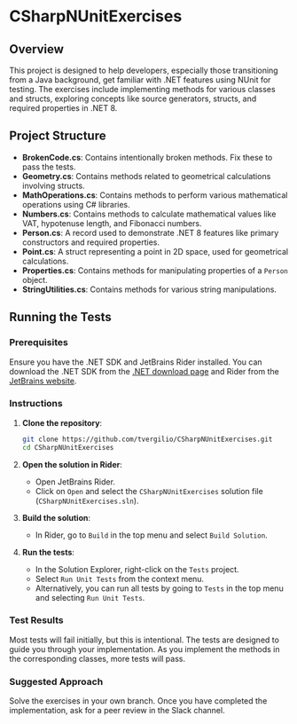 # CSharpNUnitExercises

## Overview

This project is designed to help developers, especially those transitioning from a Java background, get familiar with .NET features using NUnit for testing. The exercises include implementing methods for various classes and structs, exploring concepts like source generators, structs, and required properties in .NET 8.

## Project Structure

- **BrokenCode.cs**: Contains intentionally broken methods. Fix these to pass the tests.
- **Geometry.cs**: Contains methods related to geometrical calculations involving structs.
- **MathOperations.cs**: Contains methods to perform various mathematical operations using C# libraries.
- **Numbers.cs**: Contains methods to calculate mathematical values like VAT, hypotenuse length, and Fibonacci numbers.
- **Person.cs**: A record used to demonstrate .NET 8 features like primary constructors and required properties.
- **Point.cs**: A struct representing a point in 2D space, used for geometrical calculations.
- **Properties.cs**: Contains methods for manipulating properties of a `Person` object.
- **StringUtilities.cs**: Contains methods for various string manipulations.

## Running the Tests

### Prerequisites

Ensure you have the .NET SDK and JetBrains Rider installed. You can download the .NET SDK from the [.NET download page](https://dotnet.microsoft.com/download) and Rider from the [JetBrains website](https://www.jetbrains.com/rider/).

### Instructions

1. **Clone the repository**:
   ```sh
   git clone https://github.com/tvergilio/CSharpNUnitExercises.git
   cd CSharpNUnitExercises
   ```

2. **Open the solution in Rider**:
   - Open JetBrains Rider.
   - Click on `Open` and select the `CSharpNUnitExercises` solution file (`CSharpNUnitExercises.sln`).

3. **Build the solution**:
   - In Rider, go to `Build` in the top menu and select `Build Solution`.

4. **Run the tests**:
   - In the Solution Explorer, right-click on the `Tests` project.
   - Select `Run Unit Tests` from the context menu.
   - Alternatively, you can run all tests by going to `Tests` in the top menu and selecting `Run Unit Tests`.

### Test Results

Most tests will fail initially, but this is intentional. The tests are designed to guide you through your implementation. As you implement the methods in the corresponding classes, more tests will pass. 

### Suggested Approach
Solve the exercises in your own branch. Once you have completed the implementation, ask for a peer review in the Slack channel.